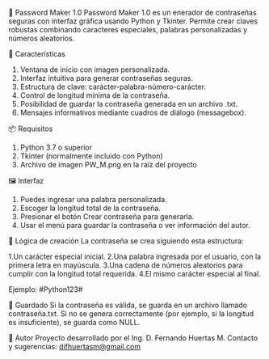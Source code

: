 🔐 Password Maker 1.0
Password Maker 1.0 es un enerador de contraseñas seguras con interfaz gráfica usando Python y Tkinter. 
Permite crear claves robustas combinando caracteres especiales, palabras personalizadas y números aleatorios.

🧠 Características
1. Ventana de inicio con imagen personalizada.
2. Interfaz intuitiva para generar contraseñas seguras.
3. Estructura de clave: carácter-palabra-número-carácter.
4. Control de longitud mínima de la contraseña.
5. Posibilidad de guardar la contraseña generada en un archivo .txt.
6. Mensajes informativos mediante cuadros de diálogo (messagebox).

📦 Requisitos
1. Python 3.7 o superior
2. Tkinter (normalmente incluido con Python)
3. Archivo de imagen PW_M.png en la raíz del proyecto

🖼️ Interfaz
1. Puedes ingresar una palabra personalizada.
2. Escoger la longitud total de la contraseña.
3. Presionar el botón Crear contraseña para generarla.
4. Usar el menú para guardar la contraseña o ver información del autor.

🧮 Lógica de creación
La contraseña se crea siguiendo esta estructura:

1.Un carácter especial inicial.
2.Una palabra ingresada por el usuario, con la primera letra en mayúscula.
3.Una cadena de números aleatorios para cumplir con la longitud total requerida.
4.El mismo carácter especial al final.

Ejemplo: #Python123#

💾 Guardado
Si la contraseña es válida, se guarda en un archivo llamado contraseña.txt. Si no se genera correctamente (por ejemplo, si la longitud es insuficiente), se guarda como NULL.

👤 Autor
Proyecto desarrollado por el Ing. D. Fernando Huertas M. Contacto y sugerencias: difhuertasm@gmail.com

